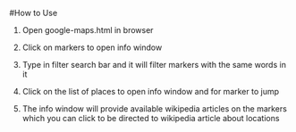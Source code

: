 #How to Use

1. Open google-maps.html in browser

2. Click on markers to open info window

3. Type in filter search bar and it will filter markers with the same words in it

4. Click on the list of places to open info window and for marker to jump

5. The info window will provide available wikipedia articles on the markers which you can click to be directed to wikipedia article about locations
